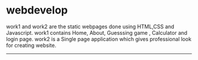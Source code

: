 # webdevelop
work1 and work2 are the static webpages done using HTML,CSS and Javascript.
work1 contains Home, About, Guesssing game , Calculator and login page.
work2 is a Single page application which gives professional look for creating website.
***********************************************************************************************

